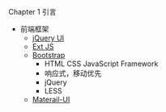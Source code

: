Chapter 1 引言

- 前端框架
  - [jQuery UI](https://jqueryui.com/) 
  - [Ext JS](https://www.sencha.com/products/extjs/#overview)
  - [Bootstrap](http://getbootstrap.com/)
    - HTML CSS JavaScript Framework
    - 响应式，移动优先
    - jQuery
    - LESS
  - [Materail-UI](http://www.material-ui.com/)